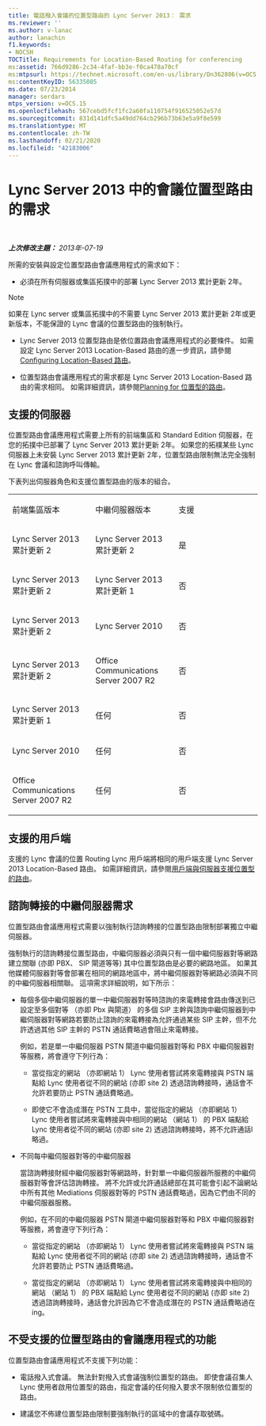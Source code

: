 ```yaml
---
title: 電話撥入會議的位置型路由的 Lync Server 2013： 需求
ms.reviewer: ''
ms.author: v-lanac
author: lanachin
f1.keywords:
- NOCSH
TOCTitle: Requirements for Location-Based Routing for conferencing
ms:assetid: 766d9286-2c34-4faf-bb3e-f0ca478a70cf
ms:mtpsurl: https://technet.microsoft.com/en-us/library/Dn362806(v=OCS.15)
ms:contentKeyID: 56335085
ms.date: 07/23/2014
manager: serdars
mtps_version: v=OCS.15
ms.openlocfilehash: 567cebd5fcf1fc2a60fa110754f916525052e57d
ms.sourcegitcommit: 831d141dfc5a49dd764cb296b73b63e5a9f8e599
ms.translationtype: MT
ms.contentlocale: zh-TW
ms.lasthandoff: 02/21/2020
ms.locfileid: "42183006"
---
```

<div data-xmlns="http://www.w3.org/1999/xhtml">

<div class="topic" data-xmlns="http://www.w3.org/1999/xhtml" data-msxsl="urn:schemas-microsoft-com:xslt" data-cs="https://msdn.microsoft.com/">

<div data-asp="https://msdn2.microsoft.com/asp">

# <a name="requirements-for-location-based-routing-for-conferencing-in-lync-server-2013"></a>Lync Server 2013 中的會議位置型路由的需求

</div>

<div id="mainSection">

<div id="mainBody">

<span> </span>

_**上次修改主題：** 2013年-07-19_

所需的安裝與設定位置型路由會議應用程式的需求如下：

  - 必須在所有伺服器或集區拓撲中的部署 Lync Server 2013 累計更新 2年。

<div>


> [!NOTE]  
> 如果在 Lync server 或集區拓撲中的不需要 Lync Server 2013 累計更新 2年或更新版本，不能保證的 Lync 會議的位置型路由的強制執行。



</div>

  - Lync Server 2013 位置型路由是依位置路由會議應用程式的必要條件。 如需設定 Lync Server 2013 Location-Based 路由的進一步資訊，請參閱[Configuring Location-Based 路由](lync-server-2013-configuring-location-based-routing.md)。

  - 位置型路由會議應用程式的需求都是 Lync Server 2013 Location-Based 路由的需求相同。 如需詳細資訊，請參閱[Planning for 位置型的路由](lync-server-2013-planning-for-location-based-routing.md)。

<div>

## <a name="supported-servers"></a>支援的伺服器

位置型路由會議應用程式需要上所有的前端集區和 Standard Edition 伺服器，在您的拓撲中已部署了 Lync Server 2013 累計更新 2年。 如果您的拓樸某些 Lync 伺服器上未安裝 Lync Server 2013 累計更新 2年，位置型路由限制無法完全強制在 Lync 會議和諮詢呼叫傳輸。

下表列出伺服器角色和支援位置型路由的版本的組合。


<table>
<colgroup>
<col style="width: 33%" />
<col style="width: 33%" />
<col style="width: 33%" />
</colgroup>
<tbody>
<tr class="odd">
<td><p>前端集區版本</p></td>
<td><p>中繼伺服器版本</p></td>
<td><p>支援</p></td>
</tr>
<tr class="even">
<td><p>Lync Server 2013 累計更新 2</p></td>
<td><p>Lync Server 2013 累計更新 2</p></td>
<td><p>是</p></td>
</tr>
<tr class="odd">
<td><p>Lync Server 2013 累計更新 2</p></td>
<td><p>Lync Server 2013 累計更新 1</p></td>
<td><p>否</p></td>
</tr>
<tr class="even">
<td><p>Lync Server 2013 累計更新 2</p></td>
<td><p>Lync Server 2010</p></td>
<td><p>否</p></td>
</tr>
<tr class="odd">
<td><p>Lync Server 2013 累計更新 2</p></td>
<td><p>Office Communications Server 2007 R2</p></td>
<td><p>否</p></td>
</tr>
<tr class="even">
<td><p>Lync Server 2013 累計更新 1</p></td>
<td><p>任何</p></td>
<td><p>否</p></td>
</tr>
<tr class="odd">
<td><p>Lync Server 2010</p></td>
<td><p>任何</p></td>
<td><p>否</p></td>
</tr>
<tr class="even">
<td><p>Office Communications Server 2007 R2</p></td>
<td><p>任何</p></td>
<td><p>否</p></td>
</tr>
</tbody>
</table>


</div>

<div>

## <a name="supported-clients"></a>支援的用戶端

支援的 Lync 會議的位置 Routing Lync 用戶端將相同的用戶端支援 Lync Server 2013 Location-Based 路由。 如需詳細資訊，請參閱[用戶端與伺服器支援位置型的路由](lync-server-2013-client-and-server-support-for-location-based-routing.md)。

</div>

<div>

## <a name="mediation-server-requirements-for-consultative-call-transfers"></a>諮詢轉接的中繼伺服器需求

位置型路由會議應用程式需要以強制執行諮詢轉接的位置型路由限制部署獨立中繼伺服器。

強制執行的諮詢轉接位置型路由，中繼伺服器必須與只有一個中繼伺服器對等網路建立關聯 (亦即 PBX、 SIP 閘道等等) 其中位置型路由是必要的網路地區。 如果其他媒體伺服器對等會部署在相同的網路地區中，將中繼伺服器對等網路必須與不同的中繼伺服器相關聯。 這項需求詳細說明，如下所示：

  - 每個多個中繼伺服器的單一中繼伺服器對等時諮詢的來電轉接會路由傳送到已設定至多個對等 （亦即 Pbx 與閘道） 的多個 SIP 主幹與諮詢中繼伺服器到中繼伺服器對等網路若要防止諮詢的來電轉接為允許通過某些 SIP 主幹，但不允許透過其他 SIP 主幹的 PSTN 通話費略過會阻止來電轉接。
    
    例如，若是單一中繼伺服器 PSTN 閘道中繼伺服器對等和 PBX 中繼伺服器對等服務，將會遵守下列行為：
    
      - 當從指定的網站 （亦即網站 1） Lync 使用者嘗試將來電轉接與 PSTN 端點給 Lync 使用者從不同的網站 (亦即 site 2) 透過諮詢轉接時，通話會不允許若要防止 PSTN 通話費略過。
    
      - 即使它不會造成潛在 PSTN 工具中，當從指定的網站 （亦即網站 1） Lync 使用者嘗試將來電轉接與中相同的網站 （網站 1） 的 PBX 端點給 Lync 使用者從不同的網站 (亦即 site 2) 透過諮詢轉接時，將不允許通話l 略過。

  - 不同每中繼伺服器對等的中繼伺服器
    
    當諮詢轉接財經中繼伺服器對等網路時，針對單一中繼伺服器所服務的中繼伺服器對等會評估諮詢轉接。 將不允許或允許通話總部在其可能會引起不論網站中所有其他 Mediations 伺服器對等的 PSTN 通話費略過，因為它們由不同的中繼伺服器服務。
    
    例如，在不同的中繼伺服器 PSTN 閘道中繼伺服器對等和 PBX 中繼伺服器對等服務，將會遵守下列行為：
    
      - 當從指定的網站 （亦即網站 1） Lync 使用者嘗試將來電轉接與 PSTN 端點給 Lync 使用者從不同的網站 (亦即 site 2) 透過諮詢轉接時，通話會不允許若要防止 PSTN 通話費略過。
    
      - 當從指定的網站 （亦即網站 1） Lync 使用者嘗試將來電轉接與中相同的網站 （網站 1） 的 PBX 端點給 Lync 使用者從不同的網站 (亦即 site 2) 透過諮詢轉接時，通話會允許因為它不會造成潛在的 PSTN 通話費略過在ing。

</div>

<div>

## <a name="capabilities-not-supported-by-the-location-based-routing-conferencing-application"></a>不受支援的位置型路由的會議應用程式的功能

位置型路由會議應用程式不支援下列功能：

  - 電話撥入式會議。 無法針對撥入式會議強制位置型的路由。 即使會議召集人 Lync 使用者啟用位置型的路由，指定會議的任何撥入要求不限制依位置型的路由。

  - 建議您不佈建位置型路由限制要強制執行的區域中的會議存取號碼。

</div>

</div>

<span> </span>

</div>

</div>

</div>


